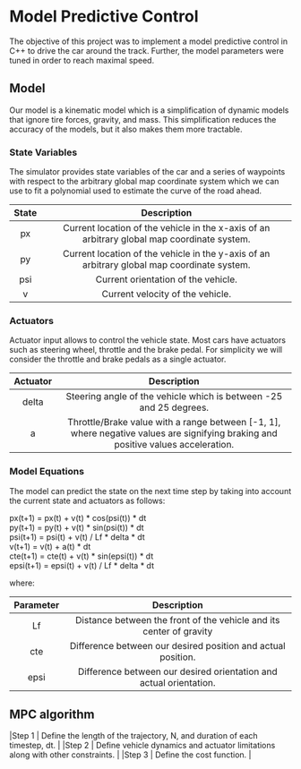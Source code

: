 # Model Predictive Control

The objective of this project was to implement a model predictive control in C++ to drive the car around the track. Further, the model parameters were tuned in order to reach maximal speed.

## Model
Our model is a kinematic model which is a simplification of dynamic models that ignore tire forces, gravity, and mass. This simplification reduces the accuracy of the models, but it also makes them more tractable. 

### State Variables

The simulator provides state variables of the car and a series of waypoints with respect to the arbitrary global map coordinate system which we can use to fit a polynomial used to estimate the curve of the road ahead. 

| State			            | Description	        					                | 
|:---------------------:|:---------------------------------------------:| 
| px	                  | Current location of the vehicle in the x-axis of an arbitrary global map coordinate system.	| 
| py                    | Current location of the vehicle in the y-axis of an arbitrary global map coordinate system. |
| psi                   | Current orientation of the vehicle. |
| v                     | Current velocity of the vehicle. |

### Actuators

Actuator input allows to control the vehicle state. Most cars have actuators such as steering wheel, throttle and the brake pedal. For simplicity we will consider the throttle and brake pedals as a single actuator.

| Actuator			            | Description	        					                | 
|:---------------------:|:---------------------------------------------:| 
| delta | Steering angle of the vehicle which is between -25 and 25 degrees.
| a |  Throttle/Brake value with a range between [-1, 1], where negative values are signifying braking and positive values acceleration.

### Model Equations

The model can predict the state on the next time step by taking into account the current state and actuators as follows:

px(t+1) = px(t) + v(t) * cos(psi(t)) * dt <br>
py(t+1) = py(t) + v(t) * sin(psi(t)) * dt <br>
psi(t+1) = psi(t) + v(t) / Lf * delta * dt <br>
v(t+1) = v(t) + a(t) * dt <br>
cte(t+1) = cte(t) + v(t) * sin(epsi(t)) * dt <br>
epsi(t+1) = epsi(t) + v(t) / Lf * delta * dt <br>

where:

| Parameter			        | Description	            					            | 
|:---------------------:|:---------------------------------------------:| 
| Lf  | Distance between the front of the vehicle and its center of gravity|
| cte | Difference between our desired position and actual position. |
| epsi| Difference between our desired orientation and actual orientation. |

## MPC algorithm


|Step 1 | Define the length of the trajectory, N, and duration of each timestep, dt. |
|Step 2 | Define vehicle dynamics and actuator limitations along with other constraints. |
|Step 3 | Define the cost function. |



